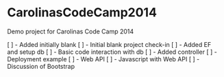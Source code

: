 CarolinasCodeCamp2014
=====================

Demo project for Carolinas Code Camp 2014

[ ] - Added initially blank
[ ] - Initial blank project check-in
[ ] - Added EF and setup db
[ ] - Basic code interaction with db
[ ] - Added controller
[ ] - Deployment example
[ ] - Web API
[ ] - Javascript with Web API
[ ] - Discussion of Bootstrap
